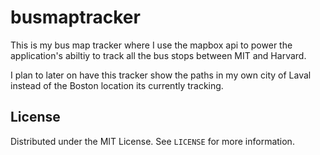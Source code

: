 # busmaptracker

This is my bus map tracker where I use the mapbox api to power the application's abiltiy to track all the bus stops between MIT and Harvard.

I plan to later on have this tracker show the paths in my own city of Laval instead of the Boston location its currently tracking.


## License

Distributed under the MIT License. See `LICENSE` for more information.
